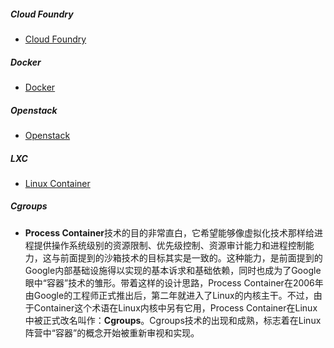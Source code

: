 ##### Cloud Foundry
* <a href="https://baike.baidu.com/item/Cloud%20Foundry/6868029?fr=aladdin" target="_blank">Cloud Foundry</a>

##### Docker
* <a href="https://baike.baidu.com/item/Docker" target="_blank">Docker</a>

##### Openstack
* <a href="https://baike.baidu.com/item/OpenStack" target="_blank">Openstack</a>

##### LXC
* <a href="" target="_blank">Linux Container</a>

##### Cgroups
* **Process Container**技术的目的非常直白，它希望能够像虚拟化技术那样给进程提供操作系统级别的资源限制、优先级控制、资源审计能力和进程控制能力，这与前面提到的沙箱技术的目标其实是一致的。这种能力，是前面提到的Google内部基础设施得以实现的基本诉求和基础依赖，同时也成为了Google眼中“容器”技术的雏形。带着这样的设计思路，Process Container在2006年由Google的工程师正式推出后，第二年就进入了Linux的内核主干。不过，由于Container这个术语在Linux内核中另有它用，Process Container在Linux中被正式改名叫作：**Cgroups**。Cgroups技术的出现和成熟，标志着在Linux阵营中“容器”的概念开始被重新审视和实现。
